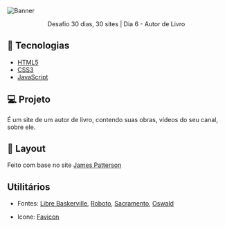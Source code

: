 ![Banner](https://bucket.mlcdn.com/a/714/714749/images/526eefd365cb43f305965c9dd7e13feebadaa517.png/5f4a3337a45125ad24634c9416369bab90291a28.png)


<p align="center">Desafio 30 dias, 30 sites | Dia 6 - Autor de Livro</p>

## 🚀 Tecnologias

* [HTML5](https://developer.mozilla.org/pt-BR/docs/Web/HTML)
* [CSS3](https://developer.mozilla.org/pt-BR/docs/Web/CSS)
* [JavaScript](https://developer.mozilla.org/pt-BR/docs/Web/JavaScript)

## 💻 Projeto
É um site de um autor de livro, contendo suas obras, vídeos do seu canal, sobre ele.

## 🎨 Layout
Feito com base no site [James Patterson](https://www.jamespatterson.com/?utm_source=newsletter&utm_medium=email&utm_campaign=30_days_30_sites_day_6&utm_term=2021-02-11)

## Utilitários

- Fontes:  [Libre Baskerville](https://fonts.google.com/specimen/Libre+Baskerville),  [Roboto](https://fonts.google.com/specimen/Roboto),  [Sacramento](https://fonts.google.com/specimen/Sacramento),  [Oswald](https://fonts.google.com/specimen/Oswald)

- Icone: [Favicon](https://www.flaticon.com/)
